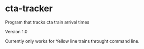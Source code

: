 # cta-tracker
Program that tracks cta train arrival times

Version 1.0

Currently only works for Yellow line trains throught command line.
